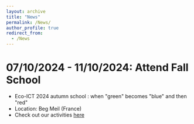 ```yaml
---
layout: archive
title: "News"
permalink: /News/
author_profile: true
redirect_from:
  - /News
---
```


# 07/10/2024 - 11/10/2024: Attend Fall School

  - Eco-ICT 2024 autumn school : when "green" becomes "blue" and then "red"
  - Location:  Beg Meil (France)  
  - Check out our activities [here](https://perso.ens-lyon.fr/laurent.lefevre/Eco-ICT2024_school/ecoict.html)
 
